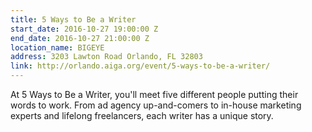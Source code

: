 ```yaml
---
title: 5 Ways to Be a Writer
start_date: 2016-10-27 19:00:00 Z
end_date: 2016-10-27 21:00:00 Z
location_name: BIGEYE
address: 3203 Lawton Road Orlando, FL 32803
link: http://orlando.aiga.org/event/5-ways-to-be-a-writer/
---
```


At 5 Ways to Be a Writer, you'll meet five different people putting their words to work. From ad agency up-and-comers to in-house marketing experts and lifelong freelancers, each writer has a unique story.
